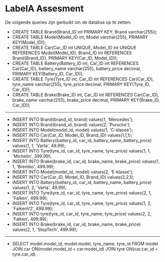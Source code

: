 # LabelA Assesment
De volgende queries zijn gerbuikt om de databse op te zetten:
* CREATE TABLE Brand(Brand_ID int PRIMARY KEY, Brand varchar(255));
* CREATE TABLE Model(Model_ID int, Model varchar(255), PRIMARY KEY(Model_ID));
* CREATE TABLE Car(Car_ID int UNIQUE, Model_ID int UNIQUE REFERENCES Model(Model_ID), Brand_ID int REFERENCES Brand(Brand_ID),  PRIMARY KEY(Car_ID, Model_ID));
* CREATE TABLE Battery(Battery_ID int, Car_ID int REFERENCES Car(Car_ID), battery_name varchar(255), battery_price decimal, PRIMARY KEY(Battery_ID, Car_ID));
* CREATE TABLE Tyre(Tyre_ID int, Car_ID int REFERENCES Car(Car_ID), tyre_name varchar(255), tyre_price decimal, PRIMARY KEY(Tyre_ID, Car_ID));
* CREATE TABLE Brake(Brake_ID int, Car_ID int REFERENCES Car(Car_ID), brake_name varchar(255), brake_price decimal, PRIMARY KEY(Brake_ID, Car_ID));

---

* INSERT INTO Brand(brand_id, brand) values(1, 'Mercedes');
* INSERT INTO Brand(brand_id, brand) values(2, 'Porsche');
* INSERT INTO Model(model_id, model) values(1, 'C-klasse');
* INSERT INTO Car(Car_ID, Model_ID, Brand_ID) values(1,1,1);
* INSERT INTO Battery(battery_id, car_id, battery_name, battery_price) values(1, 1, 'Varta', 49.99);
* INSERT INTO Tyre(tyre_id, car_id, tyre_name, tyre_price) values(1, 1, 'Michelin', 399.99);
* INSERT INTO Brake(brake_id, car_id, brake_name, brake_price) values(1, 1, 'Brembo', 499.99);
* INSERT INTO Model(model_id, model) values(2, 'E-klasse');
* INSERT INTO Car(Car_ID, Model_ID, Brand_ID) values(2,2,1);
* INSERT INTO Battery(battery_id, car_id, battery_name, battery_price) values(1, 2, 'Varta', 49.99);
* INSERT INTO Tyre(tyre_id, car_id, tyre_name, tyre_price) values(2, 1, 'Falken', 499.99);
* INSERT INTO Tyre(tyre_id, car_id, tyre_name, tyre_price) values(1, 2, 'FalkenV2', 499.99);
* INSERT INTO tyre(tyre_id, car_id, tyre_name, tyre_price) values(2, 2, 'Falken', 499.99);
* INSERT INTO Brake(brake_id, car_id, brake_name, brake_price) values(2, 1, 'StopTech', 499.99);
---

* SELECT model.model_id, model.model, tyre_name, tyre_id FROM model JOIN car ON(model.model_id = car.model_id) JOIN tyre ON(car.car_id = tyre.car_id)